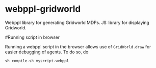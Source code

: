 # webppl-gridworld
Webppl library for generating Gridworld MDPs. JS library for displaying Gridworld. 

#Running script in browser

Running a webppl script in the browser allows use of `GridWorld.draw` for easier debugging of agents. To do so, do 

```
sh compile.sh myscript.webppl
```
